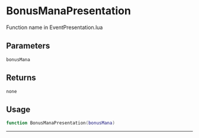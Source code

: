 # BonusManaPresentation
Function name in EventPresentation.lua
## Parameters
`bonusMana`
## Returns
`none`
## Usage
```lua
function BonusManaPresentation(bonusMana)
```
---
